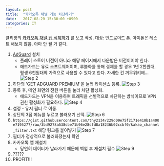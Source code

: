 ```yaml
---
layout: post
title:  "카카오톡 채널 기능 차단하기"
date:   2017-08-20 15:30:00 +0900
categories: IT
---
```


클리앙의 [카카오톡 채널 탭 삭제하기](https://www.clien.net/service/board/lecture/11099227) 를 보고 작성.
대상: 안드로이드 폰. 
아이폰은 테스트 해보지 않음. 아마 안 될 거 같다.

1. [AdGuard](https://adguard.com/en/welcome.html) 설치
    - 플레이 스토어 버전이 아니라 해당 페이지에서 다운받은 버전이어야 한다.
    - 애드가드는 유료 소프트웨어이며, 루블화를 통해 결제를 할 경우 1년 2천원대, 평생 6천원대의 가격으로 사용할 수 있다고 한다. 자세한 건 꺼무위키에...
![Step 2](https://thy2134.github.io/static/images/Screenshot_20170820-153524.png)
2. 하단의 'GET ADGUARD PREMIUM'을 눌러 라이센스 등록.
![Step 3](https://thy2134.github.io/static/images/Screenshot_20170820-153651.png)
3. 등록 후, 메인 화면의 전원 버튼을 눌러 차단 활성화. 
    - 애드가드는 VPN을 이용하여 트래픽을 선별적으로 차단하는 방식이므로 VPN 권한 활성화가 필요하다.
![Step 4](https://thy2134.github.io/static/images/Screenshot_20170820-153658.png)
4. 설정 - 유저 필터 로 이동.
5. 상단의 3점 메뉴를 누르고 불러오기 선택.
![Step 6](https://thy2134.github.io/static/images/Screenshot_20170820-153720.png)
6. `https://gist.githubusercontent.com/thy2134/229d09e75f2171e410b1a400e7195277/raw/3bd9278a538cbe71b96e28cfd8a18236b02ccbf0/kakao_channel_filter.txt`
해당 링크를 붙여넣기 
![Step 7](https://thy2134.github.io/static/images/Screenshot_20170820-153725.png)
7. 필터가 정상적으로 불러와졌는지 확인
8. 카카오톡 앱 재설치
    - 당연히 데이터가 날라가기 때문에 백업 후 재설치 필수
![Step 9](https://thy2134.github.io/static/images/Screenshot_20170820-153734.png)
9. ?????
10. PROFIT!!!  